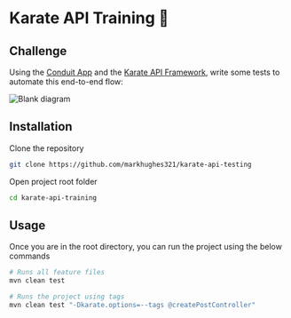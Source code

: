 # Karate API Training 🥋

## Challenge

Using the [Conduit App](https://react-redux.realworld.io/#/?_k=zkbpmx) and the [Karate API Framework](https://github.com/karatelabs), write some tests to automate this end-to-end flow:

![Blank diagram](https://user-images.githubusercontent.com/9667977/193516142-a81c1f52-b87d-47ec-8ff4-a89588f30b4f.png)

## Installation

Clone the repository

```bash
git clone https://github.com/markhughes321/karate-api-testing
```

Open project root folder

```bash
cd karate-api-training
```

## Usage

Once you are in the root directory, you can run the project using the below commands

```python
# Runs all feature files
mvn clean test

# Runs the project using tags
mvn clean test "-Dkarate.options=--tags @createPostController"

```
